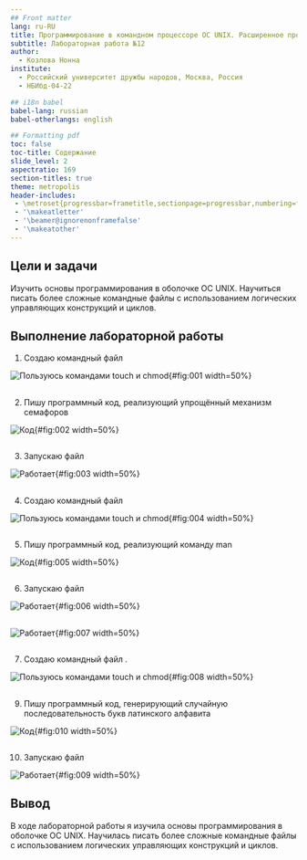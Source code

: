 ```yaml
---
## Front matter
lang: ru-RU
title: Программирование в командном процессоре ОС UNIX. Расширенное программирование
subtitle: Лабораторная работа №12
author:
  - Козлова Нонна
institute:
  - Российский университет дружбы народов, Москва, Россия
  - НБИбд-04-22

## i18n babel
babel-lang: russian
babel-otherlangs: english

## Formatting pdf
toc: false
toc-title: Содержание
slide_level: 2
aspectratio: 169
section-titles: true
theme: metropolis
header-includes:
 - \metroset{progressbar=frametitle,sectionpage=progressbar,numbering=fraction}
 - '\makeatletter'
 - '\beamer@ignorenonframefalse'
 - '\makeatother'
---
```


## Цели и задачи

Изучить основы программирования в оболочке ОС UNIX. Научиться писать более
сложные командные файлы с использованием логических управляющих конструкций
и циклов.

## Выполнение лабораторной работы

1. Создаю командный файл 

![Пользуюсь командами touch и chmod](image/1.png){#fig:001 width=50%}

##

2. Пишу программный код, реализующий упрощённый механизм семафоров 

![Код](image/2.png){#fig:002 width=50%}

##

3. Запускаю файл 

![Работает](image/3.png){#fig:003 width=50%}

##

4. Создаю командный файл 

![Пользуюсь командами touch и chmod](image/4.png){#fig:004 width=50%}

##

5. Пишу программный код, реализующий команду man 

![Код](image/5.png){#fig:005 width=50%}

##

6. Запускаю файл 

![Работает](image/6.png){#fig:006 width=50%}

##

![Работает](image/7.png){#fig:007 width=50%}

##

7. Создаю командный файл .

![Пользуюсь командами touch и chmod](image/8.png){#fig:008 width=50%}

##

9. Пишу программный код, генерирующий случайную последовательность букв латинского алфавита 

![Код](image/10.png){#fig:010 width=50%}

##

10. Запускаю файл 

![Работает](image/9.png){#fig:009 width=50%}

## Вывод

В ходе лабораторной работы я изучила основы программирования в оболочке ОС UNIX. Научилась писать более сложные командные файлы с использованием логических управляющих конструкций и циклов.


